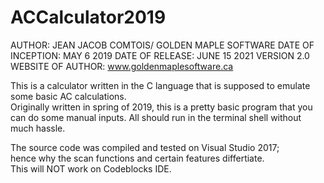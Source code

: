 # ACCalculator2019

AUTHOR: JEAN JACOB COMTOIS/ GOLDEN MAPLE SOFTWARE 
DATE OF INCEPTION: MAY 6 2019 
DATE OF RELEASE: JUNE 15 2021 VERSION 2.0 
WEBSITE OF AUTHOR: www.goldenmaplesoftware.ca

This is a calculator written in the C language that is supposed to emulate some basic AC calculations.  
Originally written in spring of 2019,   this is a pretty basic program that you can do some manual inputs.
All should run in the terminal shell without much hassle. 

The source code was compiled and tested on Visual Studio 2017;  
hence why the scan functions and certain features differtiate.  
This will NOT work on Codeblocks IDE.
